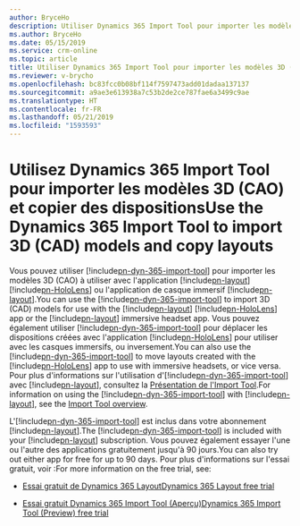 ```yaml
---
author: BryceHo
description: Utiliser Dynamics 365 Import Tool pour importer les modèles 3D (CAO) et copier les dispositions entre Microsoft HoloLens et les casques immersifs
ms.author: BryceHo
ms.date: 05/15/2019
ms.service: crm-online
ms.topic: article
title: Utiliser Dynamics 365 Import Tool pour importer les modèles 3D (CAO) et copier les dispositions entre Microsoft HoloLens et les casques immersifs
ms.reviewer: v-brycho
ms.openlocfilehash: bc83fcc0b08bf114f7597473add01dadaa137137
ms.sourcegitcommit: a9ae3e613938a7c53b2de2ce787fae6a3499c9ae
ms.translationtype: HT
ms.contentlocale: fr-FR
ms.lasthandoff: 05/21/2019
ms.locfileid: "1593593"
---
```

# <a name="use-the-dynamics-365-import-tool-to-import-3d-cad-models-and-copy-layouts"></a><span data-ttu-id="a02c7-103">Utilisez Dynamics 365 Import Tool pour importer les modèles 3D (CAO) et copier des dispositions</span><span class="sxs-lookup"><span data-stu-id="a02c7-103">Use the Dynamics 365 Import Tool to import 3D (CAD) models and copy layouts</span></span>


<span data-ttu-id="a02c7-104">Vous pouvez utiliser [!include[pn-dyn-365-import-tool](../includes/pn-dyn-365-import-tool.md)] pour importer les modèles 3D (CAO) à utiliser avec l'application [!include[pn-layout](../includes/pn-layout.md)] [!include[pn-HoloLens](../includes/pn-HoloLens.md)] ou l'application de casque immersif [!include[pn-layout](../includes/pn-layout.md)].</span><span class="sxs-lookup"><span data-stu-id="a02c7-104">You can use the [!include[pn-dyn-365-import-tool](../includes/pn-dyn-365-import-tool.md)] to import 3D (CAD) models for use with the [!include[pn-layout](../includes/pn-layout.md)] [!include[pn-HoloLens](../includes/pn-HoloLens.md)] app or the [!include[pn-layout](../includes/pn-layout.md)] immersive headset app.</span></span> <span data-ttu-id="a02c7-105">Vous pouvez également utiliser [!include[pn-dyn-365-import-tool](../includes/pn-dyn-365-import-tool.md)] pour déplacer les dispositions créées avec l'application [!include[pn-HoloLens](../includes/pn-HoloLens.md)] pour utiliser avec les casques immersifs, ou inversement.</span><span class="sxs-lookup"><span data-stu-id="a02c7-105">You can also use the [!include[pn-dyn-365-import-tool](../includes/pn-dyn-365-import-tool.md)] to move layouts created with the [!include[pn-HoloLens](../includes/pn-HoloLens.md)] app to use with immersive headsets, or vice versa.</span></span> <span data-ttu-id="a02c7-106">Pour plus d'informations sur l'utilisation d'[!include[pn-dyn-365-import-tool](../includes/pn-dyn-365-import-tool.md)] avec [!include[pn-layout](../includes/pn-layout.md)], consultez la [Présentation de l'Import Tool](https://docs.microsoft.com/en-us/dynamics365/mixed-reality/import-tool).</span><span class="sxs-lookup"><span data-stu-id="a02c7-106">For information on using the [!include[pn-dyn-365-import-tool](../includes/pn-dyn-365-import-tool.md)] with [!include[pn-layout](../includes/pn-layout.md)], see the [Import Tool overview](https://docs.microsoft.com/en-us/dynamics365/mixed-reality/import-tool).</span></span>

<span data-ttu-id="a02c7-107">L'[!include[pn-dyn-365-import-tool](../includes/pn-dyn-365-import-tool.md)] est inclus dans votre abonnement [!include[pn-layout](../includes/pn-layout.md)].</span><span class="sxs-lookup"><span data-stu-id="a02c7-107">The [!include[pn-dyn-365-import-tool](../includes/pn-dyn-365-import-tool.md)] is included with your [!include[pn-layout](../includes/pn-layout.md)] subscription.</span></span> <span data-ttu-id="a02c7-108">Vous pouvez également essayer l'une ou l'autre des applications gratuitement jusqu'à 90 jours.</span><span class="sxs-lookup"><span data-stu-id="a02c7-108">You can also try out either app for free for up to 90 days.</span></span> <span data-ttu-id="a02c7-109">Pour plus d'informations sur l'essai gratuit, voir :</span><span class="sxs-lookup"><span data-stu-id="a02c7-109">For more information on the free trial, see:</span></span>

- [<span data-ttu-id="a02c7-110">Essai gratuit de Dynamics 365 Layout</span><span class="sxs-lookup"><span data-stu-id="a02c7-110">Dynamics 365 Layout free trial</span></span>](try-layout-free.md)

- [<span data-ttu-id="a02c7-111">Essai gratuit Dynamics 365 Import Tool (Aperçu)</span><span class="sxs-lookup"><span data-stu-id="a02c7-111">Dynamics 365 Import Tool (Preview) free trial</span></span>](https://docs.microsoft.com/en-us/dynamics365/mixed-reality/import-tool/try-import-tool-free)


